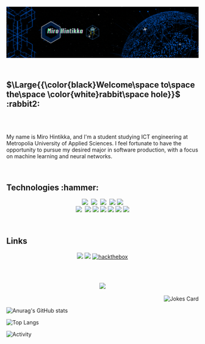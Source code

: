 
![Header](./dev_making.gif)
<h2><br>$\Large{{\color{black}Welcome\space to\space the\space \color{white}rabbit\space hole}}$ :rabbit2:</h2>
<br><br><p>My name is Miro Hintikka, and I'm a student studying ICT engineering at Metropolia University
of Applied Sciences. I feel fortunate to have the opportunity to pursue my desired major in software production,
with a focus on machine learning and neural networks.</p>

<br>
<!-- HTML -->
<h2 >Technologies :hammer:</h2>
  <p align="center">
    <img src="https://img.shields.io/badge/java-%23ED8B00.svg?style=for-the-badge&logo=openjdk&logoColor=white"/>&nbsp;
    <img src="https://img.shields.io/badge/python-3670A0?style=for-the-badge&logo=python&logoColor=ffdd54"/>&nbsp;
    <img src="https://img.shields.io/badge/javascript-%23323330.svg?style=for-the-badge&logo=javascript&logoColor=%23F7DF1E"/>&nbsp;
    <img src="https://img.shields.io/badge/html5-%23E34F26.svg?style=for-the-badge&logo=html5&logoColor=white"/>
    <img src="https://img.shields.io/badge/css3-%231572B6.svg?style=for-the-badge&logo=css3&logoColor=white"/>
    <br>
    <img src="https://img.shields.io/badge/mysql-%2300f.svg?style=for-the-badge&logo=mysql&logoColor=white"/>&nbsp;
    <img src="https://img.shields.io/badge/postgres-%23316192.svg?style=for-the-badge&logo=postgresql&logoColor=white"/>
    <img src="https://img.shields.io/badge/MariaDB-003545?style=for-the-badge&logo=mariadb&logoColor=white"/>
    <img src="https://img.shields.io/badge/Node%20js-339933?style=for-the-badge&logo=nodedotjs&logoColor=white"/>
    <img src="https://img.shields.io/badge/Express%20js-000000?style=for-the-badge&logo=express&logoColor=white"/>
    <img src="https://img.shields.io/badge/Flask-000000?style=for-the-badge&logo=flask&logoColor=white"/>
    <img src="https://img.shields.io/badge/React-20232A?style=for-the-badge&logo=react&logoColor=61DAFB"/>
  </p>
<br>

<h2>Links</h2>
  <p align="center">
    <a href="mailto:miro.hintikka@gmail.com"><img src="https://img.shields.io/badge/Gmail-D14836?style=for-the-badge&logo=gmail&logoColor=white"></a>
    <a href="https://www.linkedin.com/in/miro-hintikka-635b09291/"><img src="https://img.shields.io/badge/linkedin-%230077B5.svg?style=for-the-badge&logo=linkedin&logoColor=white"></a>
    <a href='https://app.hackthebox.com/profile/1524808' target="_blank"><img alt='hackthebox' src='https://img.shields.io/badge/Hackthebox-100000?style=for-the-badge&logo=hackthebox&logoColor=3CFF60&labelColor=616169&color=34343C'/></a>
  </p>
  <br>
  <h2></h2>
  <p align="center">
    <img src="https://profile-counter.glitch.me/hinmiro/count.svg"/>
    <p align="right">
      <img src="https://readme-jokes.vercel.app/api" alt="Jokes Card" />
    </p>
  </p>

  ![Anurag's GitHub stats](https://github-readme-stats.vercel.app/api?username=hinmiro&show_icons=true&theme=aura&border_radius=10&rank_icon=percentile)

  ![Top Langs](https://github-readme-stats.vercel.app/api/top-langs/?username=hinmiro&hide_progress=true&theme=aura)

  ![Activity](https://github-readme-activity-graph.vercel.app/graph?username=hinmiro&custom_title=%E0%BC%BC%20%E3%81%A4%20%E2%97%95%5F%E2%97%95%20%E0%BC%BD%E3%81%A4&bg_color=0D1117&color=7F3FBF&line=7F3FBF&point=7F3FBF&area_color=FFFFFF&title_color=FFFFFF&area=true)


    


